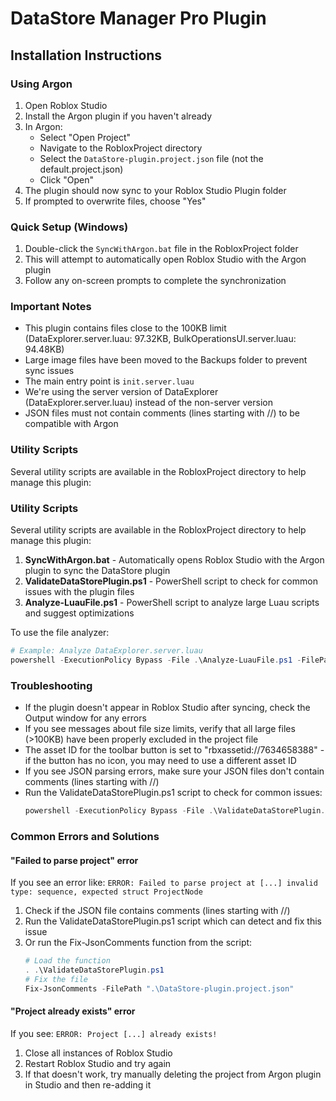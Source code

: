 # DataStore Manager Pro Plugin

## Installation Instructions

### Using Argon
1. Open Roblox Studio
2. Install the Argon plugin if you haven't already
3. In Argon:
   - Select "Open Project"
   - Navigate to the RobloxProject directory
   - Select the `DataStore-plugin.project.json` file (not the default.project.json)
   - Click "Open"
4. The plugin should now sync to your Roblox Studio Plugin folder
5. If prompted to overwrite files, choose "Yes"

### Quick Setup (Windows)
1. Double-click the `SyncWithArgon.bat` file in the RobloxProject folder
2. This will attempt to automatically open Roblox Studio with the Argon plugin
3. Follow any on-screen prompts to complete the synchronization

### Important Notes
- This plugin contains files close to the 100KB limit (DataExplorer.server.luau: 97.32KB, BulkOperationsUI.server.luau: 94.48KB)
- Large image files have been moved to the Backups folder to prevent sync issues
- The main entry point is `init.server.luau`
- We're using the server version of DataExplorer (DataExplorer.server.luau) instead of the non-server version
- JSON files must not contain comments (lines starting with //) to be compatible with Argon

### Utility Scripts
Several utility scripts are available in the RobloxProject directory to help manage this plugin:

### Utility Scripts
Several utility scripts are available in the RobloxProject directory to help manage this plugin:

1. **SyncWithArgon.bat** - Automatically opens Roblox Studio with the Argon plugin to sync the DataStore plugin
2. **ValidateDataStorePlugin.ps1** - PowerShell script to check for common issues with the plugin files
3. **Analyze-LuauFile.ps1** - PowerShell script to analyze large Luau scripts and suggest optimizations

To use the file analyzer:
```powershell
# Example: Analyze DataExplorer.server.luau
powershell -ExecutionPolicy Bypass -File .\Analyze-LuauFile.ps1 -FilePath ".\DataStore Plugin\DataExplorer.server.luau"
```

### Troubleshooting
- If the plugin doesn't appear in Roblox Studio after syncing, check the Output window for any errors
- If you see messages about file size limits, verify that all large files (>100KB) have been properly excluded in the project file
- The asset ID for the toolbar button is set to "rbxassetid://7634658388" - if the button has no icon, you may need to use a different asset ID
- If you see JSON parsing errors, make sure your JSON files don't contain comments (lines starting with //)
- Run the ValidateDataStorePlugin.ps1 script to check for common issues:
  ```powershell
  powershell -ExecutionPolicy Bypass -File .\ValidateDataStorePlugin.ps1
  ```

### Common Errors and Solutions

#### "Failed to parse project" error
If you see an error like: `ERROR: Failed to parse project at [...] invalid type: sequence, expected struct ProjectNode`
1. Check if the JSON file contains comments (lines starting with //)
2. Run the ValidateDataStorePlugin.ps1 script which can detect and fix this issue
3. Or run the Fix-JsonComments function from the script:
   ```powershell
   # Load the function
   . .\ValidateDataStorePlugin.ps1
   # Fix the file
   Fix-JsonComments -FilePath ".\DataStore-plugin.project.json"
   ```

#### "Project already exists" error
If you see: `ERROR: Project [...] already exists!`
1. Close all instances of Roblox Studio
2. Restart Roblox Studio and try again
3. If that doesn't work, try manually deleting the project from Argon plugin in Studio and then re-adding it
